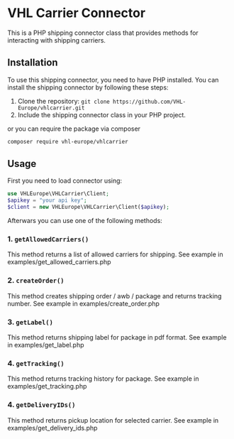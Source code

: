 # VHL Carrier Connector

This is a PHP shipping connector class that provides methods for interacting with shipping carriers.

## Installation

To use this shipping connector, you need to have PHP installed. You can install the shipping connector by following these steps:

1. Clone the repository: `git clone https://github.com/VHL-Europe/vhlcarrier.git`
2. Include the shipping connector class in your PHP project.

or you can require the package via composer
```bash
composer require vhl-europe/vhlcarrier
```

## Usage

First you need to load connector using: 
```php
use VHLEurope\VHLCarrier\Client;
$apikey = "your api key";
$client = new VHLEurope\VHLCarrier\Client($apikey);
```
Afterwars you can use one of the following methods:

### 1. `getAllowedCarriers()`

This method returns a list of allowed carriers for shipping. See example in examples/get_allowed_carriers.php

### 2. `createOrder()`

This method creates shipping order / awb / package and returns tracking number. See example in examples/create_order.php

### 3. `getLabel()`

This method returns shipping label for package in pdf format. See example in examples/get_label.php

### 4. `getTracking()`

This method returns tracking history for package. See example in examples/get_tracking.php

### 4. `getDeliveryIDs()`

This method returns pickup location for selected carrier. See example in examples/get_delivery_ids.php
